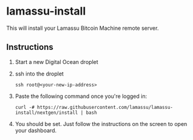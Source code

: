lamassu-install
===============

This will install your Lamassu Bitcoin Machine remote server.

Instructions
------------

1. Start a new Digital Ocean droplet

2. ssh into the droplet

    ```
    ssh root@<your-new-ip-address>
    ```

3. Paste the following command once you're logged in:

    ```
    curl -# https://raw.githubusercontent.com/lamassu/lamassu-install/nextgen/install | bash
    ```

4. You should be set. Just follow the instructions on the screen to open your dashboard.
